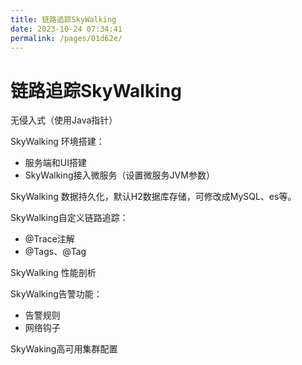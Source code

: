 ```yaml
---
title: 链路追踪SkyWalking
date: 2023-10-24 07:34:41
permalink: /pages/01d62e/
---
```

# 链路追踪SkyWalking

无侵入式（使用Java指针）

SkyWalking 环境搭建：

- 服务端和UI搭建
- SkyWalking接入微服务（设置微服务JVM参数）



SkyWalking 数据持久化，默认H2数据库存储，可修改成MySQL、es等。

SkyWalking自定义链路追踪：

- @Trace注解
- @Tags、@Tag



SkyWalking 性能剖析

SkyWalking告警功能：

- 告警规则
- 网络钩子

SkyWaking高可用集群配置

